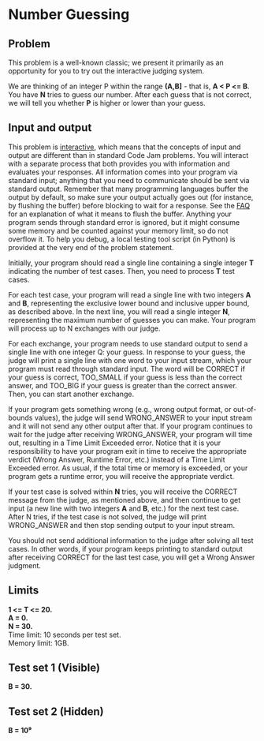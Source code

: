 # Number Guessing

## Problem

This problem is a well-known classic; we present it primarily as an
opportunity for you to try out the interactive judging system.

We are thinking of an integer P within the range **(A,B]** - that is, **A < P <= B**.
You have **N** tries to guess our number. After each guess that is not correct, we
will tell you whether **P** is higher or lower than your guess.

## Input and output 

This problem is
[interactive](https://codingcompetitions.withgoogle.com/kickstart/faq), which
means that the concepts of input and output are different than in standard Code
Jam problems. You will interact with a separate process that both provides you
with information and evaluates your responses. All information comes into your
program via standard input; anything that you need to communicate should be
sent via standard output. Remember that many programming languages buffer the
output by default, so make sure your output actually goes out (for instance, by
flushing the buffer) before blocking to wait for a response. See the
[FAQ](https://codingcompetitions.withgoogle.com/kickstart/faq) for an
explanation of what it means to flush the buffer. Anything your program sends
through standard error is ignored, but it might consume some memory and be
counted against your memory limit, so do not overflow it. To help you debug,
a local testing tool script (in Python) is provided at the very end of the
problem statement.

Initially, your program should read a single line containing a single integer
**T** indicating the number of test cases. Then, you need to process **T** test cases.

For each test case, your program will read a single line with two integers
**A** and **B**, representing the exclusive lower bound and inclusive upper bound, as
described above. In the next line, you will read a single integer **N**,
representing the maximum number of guesses you can make. Your program will
process up to N exchanges with our judge.

For each exchange, your program needs to use standard output to send a single
line with one integer Q: your guess. In response to your guess, the judge will
print a single line with one word to your input stream, which your program must
read through standard input. The word will be CORRECT if your guess is correct,
TOO_SMALL if your guess is less than the correct answer, and TOO_BIG if your
guess is greater than the correct answer. Then, you can start another exchange.

If your program gets something wrong (e.g., wrong output format, or
out-of-bounds values), the judge will send WRONG_ANSWER to your input stream
and it will not send any other output after that. If your program continues to
wait for the judge after receiving WRONG_ANSWER, your program will time out,
resulting in a Time Limit Exceeded error. Notice that it is your responsibility
to have your program exit in time to receive the appropriate verdict (Wrong
Answer, Runtime Error, etc.) instead of a Time Limit Exceeded error. As usual,
if the total time or memory is exceeded, or your program gets a runtime error,
you will receive the appropriate verdict.

If your test case is solved within **N** tries, you will receive the CORRECT
message from the judge, as mentioned above, and then continue to get input (a
new line with two integers **A** and **B**, etc.) for the next test case. After
N tries, if the test case is not solved, the judge will print WRONG_ANSWER and
then stop sending output to your input stream.

You should not send additional information to the judge after solving all test
cases. In other words, if your program keeps printing to standard output after
receiving CORRECT for the last test case, you will get a Wrong Answer judgment.

## Limits

**1 \<= T \<= 20.** \
**A = 0.**\
**N = 30.** \
Time limit: 10 seconds per test set. \
Memory limit: 1GB.

## Test set 1 (Visible) 

**B = 30.**

## Test set 2 (Hidden)

**B = 10⁹**
